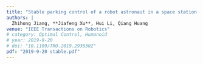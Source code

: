 ```yaml
---
title: "Stable parking control of a robot astronaut in a space station based on human dynamics"
authors: |
  Zhihong Jiang, **Jiafeng Xu**, Hui Li, Qiang Huang
venue: "IEEE Transactions on Robotics"
# category: Optimal Control, Humanoid
# year: 2019-9-20
# doi: "10.1109/TRO.2019.2936302"
pdf: "2019-9-20 stable.pdf"
---
```

